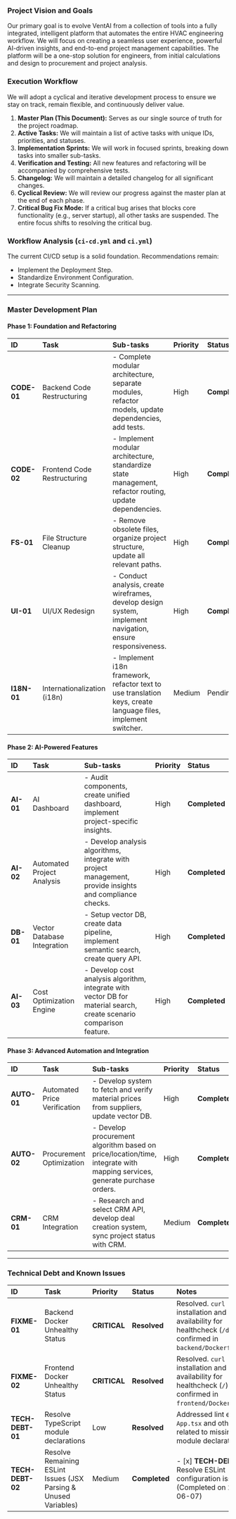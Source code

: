 ### Project Vision and Goals

Our primary goal is to evolve VentAI from a collection of tools into a fully integrated, intelligent platform that automates the entire HVAC engineering workflow. We will focus on creating a seamless user experience, powerful AI-driven insights, and end-to-end project management capabilities. The platform will be a one-stop solution for engineers, from initial calculations and design to procurement and project analysis.

### Execution Workflow

We will adopt a cyclical and iterative development process to ensure we stay on track, remain flexible, and continuously deliver value.

1.  **Master Plan (This Document):** Serves as our single source of truth for the project roadmap.
2.  **Active Tasks:** We will maintain a list of active tasks with unique IDs, priorities, and statuses.
3.  **Implementation Sprints:** We will work in focused sprints, breaking down tasks into smaller sub-tasks.
4.  **Verification and Testing:** All new features and refactoring will be accompanied by comprehensive tests.
5.  **Changelog:** We will maintain a detailed changelog for all significant changes.
6.  **Cyclical Review:** We will review our progress against the master plan at the end of each phase.
7.  **Critical Bug Fix Mode:** If a critical bug arises that blocks core functionality (e.g., server startup), all other tasks are suspended. The entire focus shifts to resolving the critical bug.

### Workflow Analysis (`ci-cd.yml` and `ci.yml`)

The current CI/CD setup is a solid foundation. Recommendations remain:
  * Implement the Deployment Step.
  * Standardize Environment Configuration.
  * Integrate Security Scanning.

-----

### Master Development Plan

#### Phase 1: Foundation and Refactoring

| ID | Task | Sub-tasks | Priority | Status |
| :--- | :--- | :--- | :--- | :--- |
| **CODE-01** | Backend Code Restructuring | - Complete modular architecture, separate modules, refactor models, update dependencies, add tests. | High | **Completed** |
| **CODE-02** | Frontend Code Restructuring| - Implement modular architecture, standardize state management, refactor routing, update dependencies. | High | **Completed** |
| **FS-01** | File Structure Cleanup | - Remove obsolete files, organize project structure, update all relevant paths. | High | **Completed** |
| **UI-01** | UI/UX Redesign | - Conduct analysis, create wireframes, develop design system, implement navigation, ensure responsiveness. | High | **Completed** |
| **I18N-01** | Internationalization (i18n)| - Implement i18n framework, refactor text to use translation keys, create language files, implement switcher. | Medium | Pending |

#### Phase 2: AI-Powered Features

| ID | Task | Sub-tasks | Priority | Status |
| :--- | :--- | :--- | :--- | :--- |
| **AI-01** | AI Dashboard | - Audit components, create unified dashboard, implement project-specific insights. | High | **Completed** |
| **AI-02** | Automated Project Analysis | - Develop analysis algorithms, integrate with project management, provide insights and compliance checks. | High | **Completed** |
| **DB-01** | Vector Database Integration | - Setup vector DB, create data pipeline, implement semantic search, create query API. | High | **Completed** |
| **AI-03** | Cost Optimization Engine | - Develop cost analysis algorithm, integrate with vector DB for material search, create scenario comparison feature. | High | **Completed** |

#### Phase 3: Advanced Automation and Integration

| ID | Task | Sub-tasks | Priority | Status |
| :--- | :--- | :--- | :--- | :--- |
| **AUTO-01**| Automated Price Verification| - Develop system to fetch and verify material prices from suppliers, update vector DB. | High | **Completed** |
| **AUTO-02**| Procurement Optimization | - Develop procurement algorithm based on price/location/time, integrate with mapping services, generate purchase orders. | High | **Completed** |
| **CRM-01**| CRM Integration| - Research and select CRM API, develop deal creation system, sync project status with CRM. | Medium | **Completed** |

---
### Technical Debt and Known Issues

| ID | Task | Priority | Status | Notes |
| :--- | :--- | :--- | :--- | :--- |
| **FIXME-01**| Backend Docker Unhealthy Status | **CRITICAL** | **Resolved** | Resolved. `curl` installation and availability for healthcheck (`/docs`) confirmed in `backend/Dockerfile.dev`. |
| **FIXME-02**| Frontend Docker Unhealthy Status| **CRITICAL** | **Resolved** | Resolved. `curl` installation and availability for healthcheck (`/`) confirmed in `frontend/Dockerfile.dev`. |
| **TECH-DEBT-01**| Resolve TypeScript module declarations | Low | **Resolved** | Addressed lint errors in `App.tsx` and other files related to missing module declarations. |
| **TECH-DEBT-02**| Resolve Remaining ESLint Issues (JSX Parsing & Unused Variables) | Medium | **Completed** | - [x] **TECH-DEBT-02**: Resolve ESLint configuration issues. (Completed on 2025-06-07) |
